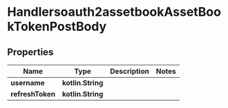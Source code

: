 
# Handlersoauth2assetbookAssetBookTokenPostBody

## Properties
Name | Type | Description | Notes
------------ | ------------- | ------------- | -------------
**username** | **kotlin.String** |  | 
**refreshToken** | **kotlin.String** |  | 



